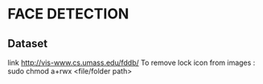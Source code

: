 # FACE DETECTION

## Dataset
link http://vis-www.cs.umass.edu/fddb/
To remove lock icon from images : sudo chmod a+rwx <file/folder path>
